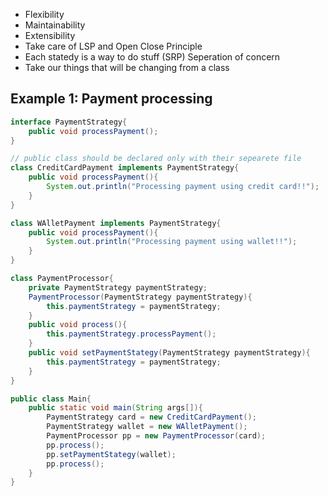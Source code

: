 
- Flexibility
- Maintainability
- Extensibility
- Take care of LSP and Open Close Principle 
- Each statedy is a way to do stuff (SRP) Seperation of concern
- Take our things that will be changing from a class

## Example 1: Payment processing
```java
interface PaymentStrategy{
    public void processPayment();
}

// public class should be declared only with their sepearete file
class CreditCardPayment implements PaymentStrategy{
    public void processPayment(){
        System.out.println("Processing payment using credit card!!");
    }
}

class WAlletPayment implements PaymentStrategy{
    public void processPayment(){
        System.out.println("Processing payment using wallet!!");
    }
}

class PaymentProcessor{
    private PaymentStrategy paymentStrategy;
    PaymentProcessor(PaymentStrategy paymentStrategy){
        this.paymentStrategy = paymentStrategy;
    }
    public void process(){
        this.paymentStrategy.processPayment();
    }
    public void setPaymentStategy(PaymentStrategy paymentStrategy){
        this.paymentStrategy = paymentStrategy;
    }
}

public class Main{
    public static void main(String args[]){
        PaymentStrategy card = new CreditCardPayment();
        PaymentStrategy wallet = new WAlletPayment();
        PaymentProcessor pp = new PaymentProcessor(card);
        pp.process();
        pp.setPaymentStategy(wallet);
        pp.process();
    }
}
```
